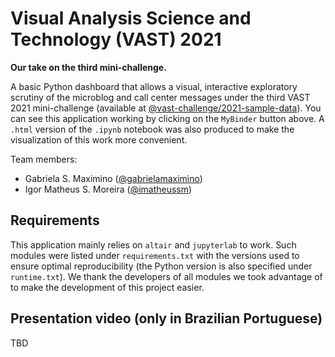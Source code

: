 # Visual Analysis Science and Technology (VAST) 2021
**Our take on the third mini-challenge.**

A basic Python dashboard that allows a visual, interactive exploratory scrutiny of the microblog and call center messages under the third VAST 2021 mini-challenge (available at [@vast-challenge/2021-sample-data](https://github.com/vast-challenge/2021-sample-data/)). You can see this application working by clicking on the `MyBinder` button above. A `.html` version of the `.ipynb` notebook was also produced to make the visualization of this work more convenient.

Team members:

- Gabriela S. Maximino ([@gabrielamaximino](https://github.com/gabrielamaximino))
- Igor Matheus S. Moreira ([@imatheussm](https://github.com/imatheussm))

## Requirements

This application mainly relies on `altair` and `jupyterlab` to work. Such modules were listed under `requirements.txt` with the versions used to ensure optimal reproducibility (the Python version is also specified under `runtime.txt`). We thank the developers of all modules we took advantage of to make the development of this project easier.

## Presentation video (only in Brazilian Portuguese)

TBD
